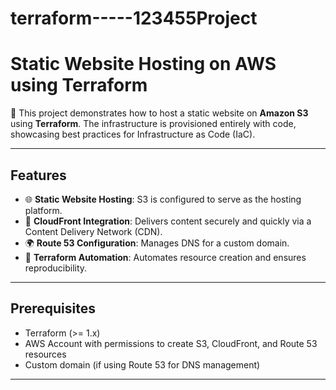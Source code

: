 # terraform-----123455Project 

# **Static Website Hosting on AWS using Terraform**  

🚀 This project demonstrates how to host a static website on **Amazon S3** using **Terraform**. The infrastructure is provisioned entirely with code, showcasing best practices for Infrastructure as Code (IaC).  

---

## **Features**  
- 🌐 **Static Website Hosting**: S3 is configured to serve as the hosting platform.  
- 🚀 **CloudFront Integration**: Delivers content securely and quickly via a Content Delivery Network (CDN).  
- 🌍 **Route 53 Configuration**: Manages DNS for a custom domain.  
- 🔧 **Terraform Automation**: Automates resource creation and ensures reproducibility.  

---

## **Prerequisites**  
- Terraform (>= 1.x)  
- AWS Account with permissions to create S3, CloudFront, and Route 53 resources  
- Custom domain (if using Route 53 for DNS management)  

---
